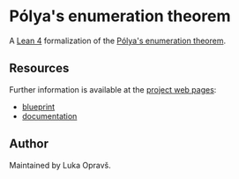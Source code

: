 # Pólya's enumeration theorem

A [Lean 4](https://lean-lang.org) formalization of the [Pólya's enumeration theorem](https://en.wikipedia.org/wiki/P%C3%B3lya_enumeration_theorem).

## Resources

Further information is available at the [project web pages](https://luka-o.github.io/polya-enumeration-theorem/):

* [blueprint](https://luka-o.github.io/polya-enumeration-theorem/blueprint/)
* [documentation](https://luka-o.github.io/polya-enumeration-theorem/docs/)

## Author

Maintained by Luka Opravš.
